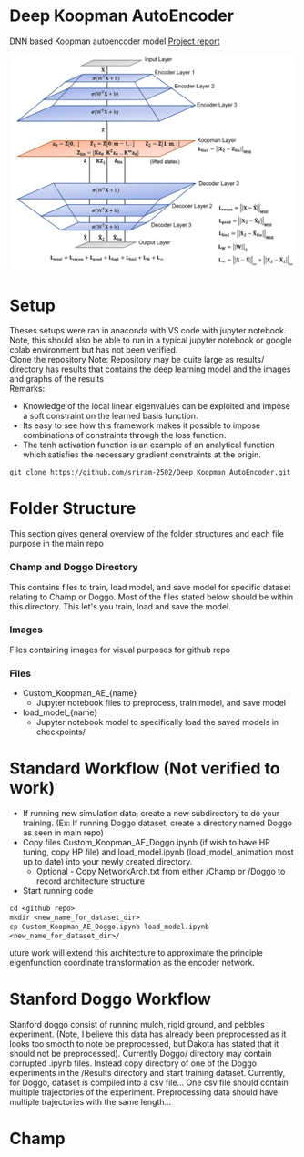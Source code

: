 # Deep Koopman AutoEncoder
DNN based Koopman autoencoder model [Project report](https://github.com/sriram-2502/Deep_Koopman_AutoEncoder/blob/main/AuE8930_Koopman_Autoencoder_Project%20(1).pdf)

![alt text](./images/NetworkArch.png)

# Setup 
Theses setups were ran in anaconda with VS code with jupyter notebook. Note, this should also be able to run in a typical jupyter notebook or google colab environment but has not been verified.
<br>
Clone the repository
Note: Repository may be quite large as results/ directory has results that contains the deep learning model and the images and graphs of the results
<br>
Remarks:
- Knowledge of the local linear eigenvalues can be exploited and impose a soft constraint on the learned basis function. 
- Its easy to see how this framework makes it possible to impose combinations of constraints through the loss function. 
- The tanh activation function is an example of an analytical function which satisfies the necessary gradient constraints at the origin.

```
git clone https://github.com/sriram-2502/Deep_Koopman_AutoEncoder.git
```
# Folder Structure
This section gives general overview of the folder structures and each file purpose in the main repo
### Champ and Doggo Directory 
This contains files to train, load model, and save model for specific dataset relating to Champ or Doggo. Most of the files stated below should be within this directory. This let's you train, load and save the model.
### Images
Files containing images for visual purposes for github repo
### Files 
- Custom_Koopman_AE_{name} 
  - Jupyter notebook files to preprocess, train model, and save model
- load_model_{name} 
  - Jupyter notebook model to specifically load the saved models in checkpoints/
# Standard Workflow (Not verified to work) 
- If running new simulation data, create a new subdirectory to do your training. (Ex: If running Doggo dataset, create a directory named Doggo as seen in main repo)
- Copy files Custom_Koopman_AE_Doggo.ipynb (if wish to have HP tuning, copy HP file) and load_model.ipynb (load_model_animation most up to date) into your newly created directory.
  - Optional - Copy NetworkArch.txt from either /Champ or /Doggo to record architecture structure
- Start running code
```
cd <github repo>
mkdir <new_name_for_dataset_dir>
cp Custom_Koopman_AE_Doggo.ipynb load_model.ipynb <new_name_for_dataset_dir>/
```
uture work will extend this architecture to approximate the principle eigenfunction coordinate transformation as the encoder network.


# Stanford Doggo Workflow 
Stanford doggo consist of running mulch, rigid ground, and pebbles experiment. (Note, I believe this data has already been preprocessed as it looks too smooth to note be preprocessed, but Dakota has stated that it should not be preprocessed). Currently Doggo/ directory may contain corrupted .ipynb files. Instead copy directory of one of the Doggo experiments in the /Results directory and start training dataset. Currently, for Doggo, dataset is compiled into a csv file... One csv file should contain multiple trajectories of the experiment. Preprocessing data should have multiple trajectories with the same length...
# Champ
